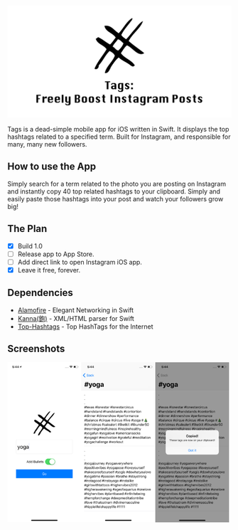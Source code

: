 ![Tags - Top Hashtags for Instagram](https://github.com/bornbrie/Tags/blob/master/README%20Resources/Tags%20Banner%20Image.jpg?raw=true)

Tags is a dead-simple mobile app for iOS written in Swift. It displays the top hashtags related to a specified term. Built for Instagram, and responsible for many, many new followers.

## How to use the App
Simply search for a term related to the photo you are posting on Instagram and instantly copy 40 top related hashtags to your clipboard. Simply and easily paste those hashtags into your post and watch your followers grow big!

## The Plan
- [x] Build 1.0
- [ ] Release app to App Store.
- [ ] Add direct link to open Instagram iOS app.
- [x] Leave it free, forever.

## Dependencies
- [Alamofire](https://github.com/Alamofire/Alamofire) - Elegant Networking in Swift
- [Kanna(鉋)](https://github.com/tid-kijyun/Kanna) - XML/HTML parser for Swift
- [Top-Hashtags](https://top-hashtags.com) - Top HashTags for the Internet

## Screenshots
<img src="https://github.com/bornbrie/Tags/blob/master/README%20Resources/Simulator%20Screen%20Shot%20-%20iPhone%20X%20-%202018-01-14%20at%2017.44.07.png?raw=true" align="left" width="33%" alt="Screenshot - Search">
<img src="https://github.com/bornbrie/Tags/blob/master/README%20Resources/Simulator%20Screen%20Shot%20-%20iPhone%20X%20-%202018-01-14%20at%2017.44.35.png?raw=true" align="left" width="33%" alt="Screenshot - Results">
<img src="https://github.com/bornbrie/Tags/blob/master/README%20Resources/Simulator%20Screen%20Shot%20-%20iPhone%20X%20-%202018-01-14%20at%2017.44.39.png?raw=true" align="left" width="33%" alt="Screenshot - Prompt">
